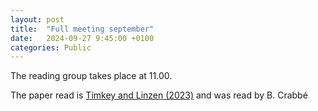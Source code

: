 ```yaml
---
layout: post
title:  "Full meeting september"
date:   2024-09-27 9:45:00 +0100
categories: Public
---
```


The reading group takes place at 11.00.

The paper read is [Timkey and Linzen (2023)](https://aclanthology.org/2023.findings-emnlp.582/) and was read by B. Crabbé
